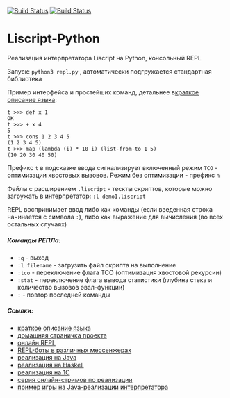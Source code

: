 [![Build Status](https://travis-ci.com/Ivana-/Liscript-Python.svg?branch=master)](https://travis-ci.com/Ivana-/Liscript-Python)
[![Build Status](https://codecov.io/gh/Ivana-/Liscript-Python/branch/master/graph/badge.svg)](https://codecov.io/gh/Ivana-/Liscript-Python)

# Liscript-Python

Реализация интерпретатора Liscript на Python, консольный REPL

Запуск: `python3 repl.py` , автоматически подгружается стандартная библиотека

Пример интерфейса и простейших команд, детальнее в[краткое описание языка](https://github.com/Ivana-/Liscript-GUI-Java-Swing/wiki/Liscript-short-overview):
```
t >>> def x 1
OK
t >>> + x 4
5
t >>> cons 1 2 3 4 5
(1 2 3 4 5)
t >>> map (lambda (i) * 10 i) (list-from-to 1 5)
(10 20 30 40 50)
```
Префикс `t` в подсказке ввода сигнализирует включенный режим `TCO` - оптимизации хвостовых вызовов. Режим без оптимизации - префикс `n`

Файлы с расширением `.liscript` - тескты скриптов, которые можно загружать в интерпретатор: `:l demo1.liscript`

REPL воспринимает ввод либо как команды (если введенная строка начинается с символа `:`), либо как выражение для вычисления (во всех остальных случаях)

##### Команды РЕПЛа:

  - `:q` - выход
  - `:l filename` - загрузить файл скрипта на выполнение
  - `:tco` - переключение флага TCO (оптимизация хвостовой рекурсии)
  - `:stat` - переключение флага вывода статистики (глубина стека и количество вызовов эвал-функции)
  - `:` - повтор последней команды

##### Ссылки:

  - [краткое описание языка](https://github.com/Ivana-/Liscript-GUI-Java-Swing/wiki/Liscript-short-overview)
  - [домашняя страничка проекта](http://liscript.herokuapp.com/)
  - [онлайн REPL](http://liscript.herokuapp.com/repl)
  - [REPL-боты в различных мессенжерах](http://liscript.herokuapp.com/bots-about)
  - [реализация на Java](https://github.com/Ivana-/Liscript-GUI-Java-Swing)
  - [реализация на Haskell](https://github.com/Ivana-/Liscript)
  - [реализация на 1С](https://github.com/Ivana-/Liscript-1C)
  - [серия онлайн-стримов по реализации](https://www.youtube.com/channel/UCNFKlZ6uhl4kWfQyXk-jCvg)
  - [пример игры на Java-реализации интерпретатора](https://ivanov-andrey.itch.io/labyrinth)
